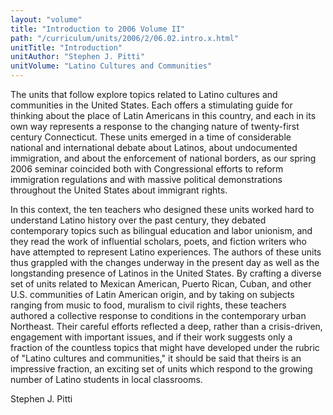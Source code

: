```yaml
---
layout: "volume"
title: "Introduction to 2006 Volume II"
path: "/curriculum/units/2006/2/06.02.intro.x.html"
unitTitle: "Introduction"
unitAuthor: "Stephen J. Pitti"
unitVolume: "Latino Cultures and Communities"
---
```

<body>
<p>
  The units that follow explore topics related to Latino cultures and communities in the United States. Each offers a stimulating guide for thinking about the place of Latin Americans in this country, and each in its own way represents a response to the changing nature of twenty-first century Connecticut. These units emerged in a time of considerable national and international debate about Latinos, about undocumented immigration, and about the enforcement of national borders, as our spring 2006 seminar coincided both with Congressional efforts to reform immigration regulations and with massive political demonstrations throughout the United States about immigrant rights.
 </p>
<p>
  In this context, the ten teachers who designed these units worked hard to understand Latino history over the past century, they debated contemporary topics such as bilingual education and labor unionism, and they read the work of influential scholars, poets, and fiction writers who have attempted to represent Latino experiences. The authors of these units thus grappled with the changes underway in the present day as well as the longstanding presence of Latinos in the United States. By crafting a diverse set of units related to Mexican American, Puerto Rican, Cuban, and other U.S. communities of Latin American origin, and by taking on subjects ranging from music to food, muralism to civil rights, these teachers authored a collective response to conditions in the contemporary urban Northeast. Their careful efforts reflected a deep, rather than a crisis-driven, engagement with important issues, and if their work suggests only a fraction of the countless topics that might have developed under the rubric of "Latino cultures and communities," it should be said that theirs is an impressive fraction, an exciting set of units which respond to the growing number of Latino students in local classrooms.
 </p>
<p>
  Stephen J. Pitti
 </p>

</body>